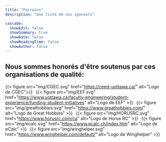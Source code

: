```yaml
---
title: "Parrains"
description: "Une liste de nos sponsors"

cascade:
  showEdit: false
  showSummary: true
  showDate: false
  showReadingTime: false
  showAuthor: false
---
```

## Nous sommes honorés d'être soutenus par ces organisations de qualité:
{{< figure src="img/CGEC.svg" href="https://ceed-uottawa.ca/" alt="Logo de CGEC">}}
&#8198;
{{< figure src="img/EEF.svg" href="https://www.uottawa.ca/faculty-engineering/student-experience/funding-student-initiatives" alt="Logo de EEF" >}}
&#8198;
{{< figure src="img/greathobbies.svg" href="https://www.greathobbies.com/" alt="Logo de Great Hobbies" >}}
&#8198;
{{< figure src="img/HORUSRC.svg" href="https://www.horusrc.com/ca" alt="Logo de Horus RC" >}}
&#8198;
{{< figure src="img/ecalc.svg" href="https://www.ecalc.ch/index.htm" alt="Logo de eCalc" >}}
&#8198;
{{< figure src="img/winghelper.svg" href="https://www.winghelper.com/default/" alt="Logo de Winghelper" >}}




